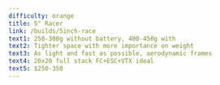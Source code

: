 ```yaml
---
difficulty: orange
title: 5" Racer
link: /builds/5inch-race
text1: 250-300g without battery, 400-450g with
text2: Tighter space with more importance on weight
text3: As light and fast as possible, aerodynamic frames
text4: 20x20 full stack FC+ESC+VTX ideal
text5: $250-350
---
```

